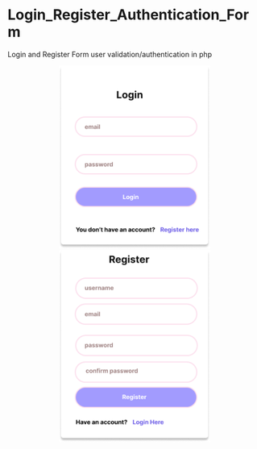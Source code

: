# Login_Register_Authentication_Form
Login and Register Form user validation/authentication in php
 <div align="center">
    <img src="/Login-Form.png" width="300px"</img> 
    <img src="/Register-Form.png" width="300px"</img>
</div>

